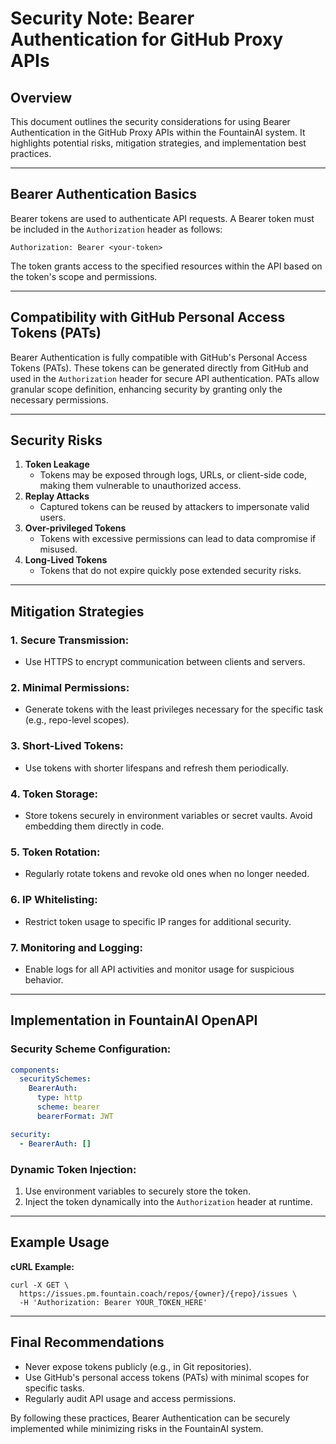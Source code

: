 # Security Note: Bearer Authentication for GitHub Proxy APIs

## Overview
This document outlines the security considerations for using Bearer Authentication in the GitHub Proxy APIs within the FountainAI system. It highlights potential risks, mitigation strategies, and implementation best practices.

---

## Bearer Authentication Basics
Bearer tokens are used to authenticate API requests. A Bearer token must be included in the `Authorization` header as follows:

```
Authorization: Bearer <your-token>
```

The token grants access to the specified resources within the API based on the token's scope and permissions.

---

## Compatibility with GitHub Personal Access Tokens (PATs)
Bearer Authentication is fully compatible with GitHub's Personal Access Tokens (PATs). These tokens can be generated directly from GitHub and used in the `Authorization` header for secure API authentication. PATs allow granular scope definition, enhancing security by granting only the necessary permissions.

---

## Security Risks
1. **Token Leakage**
   - Tokens may be exposed through logs, URLs, or client-side code, making them vulnerable to unauthorized access.
2. **Replay Attacks**
   - Captured tokens can be reused by attackers to impersonate valid users.
3. **Over-privileged Tokens**
   - Tokens with excessive permissions can lead to data compromise if misused.
4. **Long-Lived Tokens**
   - Tokens that do not expire quickly pose extended security risks.

---

## Mitigation Strategies
### 1. **Secure Transmission:**
   - Use HTTPS to encrypt communication between clients and servers.

### 2. **Minimal Permissions:**
   - Generate tokens with the least privileges necessary for the specific task (e.g., repo-level scopes).

### 3. **Short-Lived Tokens:**
   - Use tokens with shorter lifespans and refresh them periodically.

### 4. **Token Storage:**
   - Store tokens securely in environment variables or secret vaults. Avoid embedding them directly in code.

### 5. **Token Rotation:**
   - Regularly rotate tokens and revoke old ones when no longer needed.

### 6. **IP Whitelisting:**
   - Restrict token usage to specific IP ranges for additional security.

### 7. **Monitoring and Logging:**
   - Enable logs for all API activities and monitor usage for suspicious behavior.

---

## Implementation in FountainAI OpenAPI
### Security Scheme Configuration:
```yaml
components:
  securitySchemes:
    BearerAuth:
      type: http
      scheme: bearer
      bearerFormat: JWT

security:
  - BearerAuth: []
```

### Dynamic Token Injection:
1. Use environment variables to securely store the token.
2. Inject the token dynamically into the `Authorization` header at runtime.

---

## Example Usage
**cURL Example:**
```
curl -X GET \
  https://issues.pm.fountain.coach/repos/{owner}/{repo}/issues \
  -H 'Authorization: Bearer YOUR_TOKEN_HERE'
```

---

## Final Recommendations
- Never expose tokens publicly (e.g., in Git repositories).
- Use GitHub's personal access tokens (PATs) with minimal scopes for specific tasks.
- Regularly audit API usage and access permissions.

By following these practices, Bearer Authentication can be securely implemented while minimizing risks in the FountainAI system.

